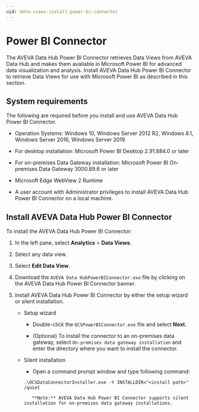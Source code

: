 ```yaml
---
uid: data-views-install-power-bi-connector
---
```


# Power BI Connector

The AVEVA Data Hub Power BI Connector retrieves Data Views from AVEVA Data Hub and makes them available in Microsoft Power BI for advanced data visualization and analysis. Install AVEVA Data Hub Power BI Connector to retrieve Data Views for use with Microsoft Power BI as described in this section.

## System requirements

The following are required before you install and use AVEVA Data Hub Power BI Connector.

- Operation Systems: Windows 10, Windows Server 2012 R2, Windows 8.1, Windows Server 2016, Windows Server 2019

- For desktop installation: Microsoft Power BI Desktop 2.91.884.0 or later

- For on-premises Data Gateway installation: Microsoft Power BI On-premises Data Gateway 3000.89.6 or later

- Microsoft Edge WebView 2 Runtime

- A user account with Administrator privileges to install AVEVA Data Hub Power BI Connector on a local machine.

## Install AVEVA Data Hub Power BI Connector

To install the AVEVA Data Hub Power BI Connector:

1. In the left pane, select **Analytics** > **Data Views**.

1. Select any data view.

1. Select **Edit Data View**.

1. Download the `AVEVA Data HubPowerBIConnector.exe` file by clicking on the AVEVA Data Hub Power BI Connector banner.

1. Install AVEVA Data Hub Power BI Connector by either the setup wizard or silent installation.

    - Setup wizard

        - Double-click the `OCSPowerBIConnector.exe` file and select **Next**.

        - (Optional) To install the connector to an on-premises data gateway, select `On-premises data gateway installation` and enter the directory where you want to install the connector.

    - Silent installation

        - Open a command prompt window and type following command:

        `.\OCSDataConnectorInstaller.exe -Y INSTALLDIR="<install path>" /quiet`

             **Note:** AVEVA Data Hub Power BI Connector supports silent installation for on-premises data gateway installations.